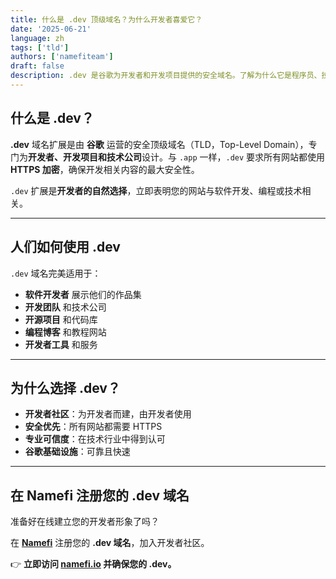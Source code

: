 ```yaml
---
title: 什么是 .dev 顶级域名？为什么开发者喜爱它？
date: '2025-06-21'
language: zh
tags: ['tld']
authors: ['namefiteam']
draft: false
description: .dev 是谷歌为开发者和开发项目提供的安全域名。了解为什么它是程序员、技术公司和开发团队的首选。
---
```


## **什么是 .dev？**

**.dev** 域名扩展是由 **谷歌** 运营的安全顶级域名（TLD，Top-Level Domain），专门为**开发者、开发项目和技术公司**设计。与 `.app` 一样，`.dev` 要求所有网站都使用 **HTTPS 加密**，确保开发相关内容的最大安全性。

`.dev` 扩展是**开发者的自然选择**，立即表明您的网站与软件开发、编程或技术相关。

---

## **人们如何使用 .dev**

`.dev` 域名完美适用于：

* **软件开发者** 展示他们的作品集
* **开发团队** 和技术公司
* **开源项目** 和代码库
* **编程博客** 和教程网站
* **开发者工具** 和服务

---

## **为什么选择 .dev？**

* **开发者社区**：为开发者而建，由开发者使用
* **安全优先**：所有网站都需要 HTTPS
* **专业可信度**：在技术行业中得到认可
* **谷歌基础设施**：可靠且快速

---

## **在 Namefi 注册您的 .dev 域名**

准备好在线建立您的开发者形象了吗？

在 **[Namefi](https://namefi.io)** 注册您的 **.dev 域名**，加入开发者社区。

👉 **立即访问 [namefi.io](https://namefi.io) 并确保您的 .dev。**